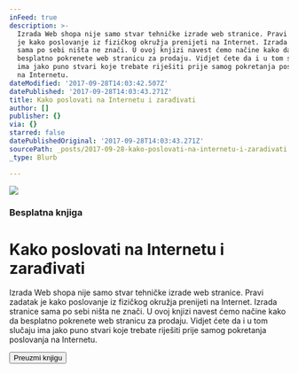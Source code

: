 ```yaml
---
inFeed: true
description: >-
  Izrada Web shopa nije samo stvar tehničke izrade web stranice. Pravi zadatak
  je kako poslovanje iz fizičkog okružja prenijeti na Internet. Izrada stranice
  sama po sebi ništa ne znači. U ovoj knjizi navest ćemo načine kako da
  besplatno pokrenete web stranicu za prodaju. Vidjet ćete da i u tom slučaju
  ima jako puno stvari koje trebate riješiti prije samog pokretanja poslovanja
  na Internetu.
dateModified: '2017-09-28T14:03:42.507Z'
datePublished: '2017-09-28T14:03:43.271Z'
title: Kako poslovati na Internetu i zarađivati
author: []
publisher: {}
via: {}
starred: false
datePublishedOriginal: '2017-09-28T14:03:43.271Z'
sourcePath: _posts/2017-09-28-kako-poslovati-na-internetu-i-zaradivati.md
_type: Blurb

---
```

![](https://the-grid-user-content.s3-us-west-2.amazonaws.com/c66064fa-c9f9-4e54-8a9f-0c824f353cbb.png)

### Besplatna knjiga

# Kako poslovati na Internetu i zarađivati

Izrada Web shopa nije samo stvar tehničke izrade web stranice. Pravi zadatak je kako poslovanje iz fizičkog okružja prenijeti na Internet. Izrada stranice sama po sebi ništa ne znači. U ovoj knjizi navest ćemo načine kako da besplatno pokrenete web stranicu za prodaju. Vidjet ćete da i u tom slučaju ima jako puno stvari koje trebate riješiti prije samog pokretanja poslovanja na Internetu.

<button data-role="cta" style="">Preuzmi knjigu</button>